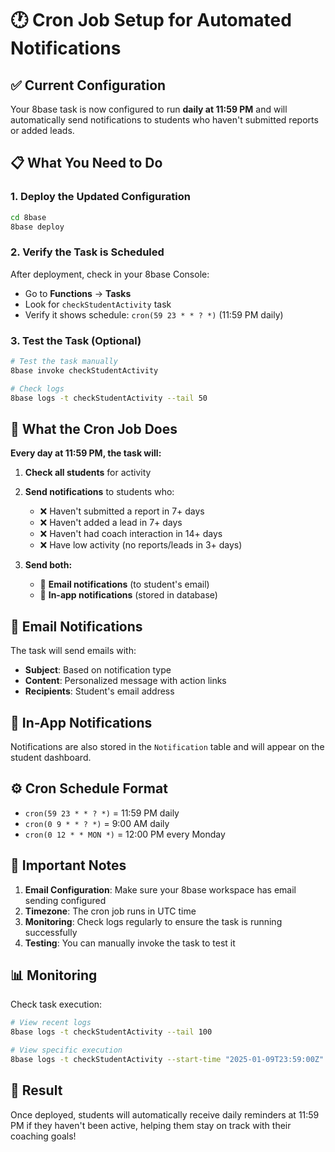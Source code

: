 # 🕐 Cron Job Setup for Automated Notifications

## ✅ **Current Configuration**

Your 8base task is now configured to run **daily at 11:59 PM** and will automatically send notifications to students who haven't submitted reports or added leads.

## 📋 **What You Need to Do**

### 1. Deploy the Updated Configuration
```bash
cd 8base
8base deploy
```

### 2. Verify the Task is Scheduled
After deployment, check in your 8base Console:
- Go to **Functions** → **Tasks**
- Look for `checkStudentActivity` task
- Verify it shows schedule: `cron(59 23 * * ? *)` (11:59 PM daily)

### 3. Test the Task (Optional)
```bash
# Test the task manually
8base invoke checkStudentActivity

# Check logs
8base logs -t checkStudentActivity --tail 50
```

## 🎯 **What the Cron Job Does**

**Every day at 11:59 PM, the task will:**

1. **Check all students** for activity
2. **Send notifications** to students who:
   - ❌ Haven't submitted a report in 7+ days
   - ❌ Haven't added a lead in 7+ days  
   - ❌ Haven't had coach interaction in 14+ days
   - ❌ Have low activity (no reports/leads in 3+ days)

3. **Send both:**
   - 📧 **Email notifications** (to student's email)
   - 🔔 **In-app notifications** (stored in database)

## 📧 **Email Notifications**

The task will send emails with:
- **Subject**: Based on notification type
- **Content**: Personalized message with action links
- **Recipients**: Student's email address

## 🔔 **In-App Notifications**

Notifications are also stored in the `Notification` table and will appear on the student dashboard.

## ⚙️ **Cron Schedule Format**

- `cron(59 23 * * ? *)` = 11:59 PM daily
- `cron(0 9 * * ? *)` = 9:00 AM daily  
- `cron(0 12 * * MON *)` = 12:00 PM every Monday

## 🚨 **Important Notes**

1. **Email Configuration**: Make sure your 8base workspace has email sending configured
2. **Timezone**: The cron job runs in UTC time
3. **Monitoring**: Check logs regularly to ensure the task is running successfully
4. **Testing**: You can manually invoke the task to test it

## 📊 **Monitoring**

Check task execution:
```bash
# View recent logs
8base logs -t checkStudentActivity --tail 100

# View specific execution
8base logs -t checkStudentActivity --start-time "2025-01-09T23:59:00Z"
```

## 🎉 **Result**

Once deployed, students will automatically receive daily reminders at 11:59 PM if they haven't been active, helping them stay on track with their coaching goals!
